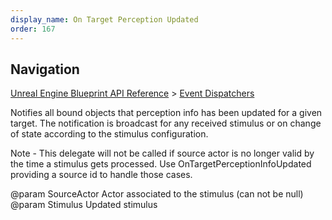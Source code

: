 ```yaml
---
display_name: On Target Perception Updated
order: 167
---
```

## Navigation

[Unreal Engine Blueprint API Reference](https://dev.epicgames.com/documentation/en-us/unreal-engine/BlueprintAPI) > [Event Dispatchers](https://dev.epicgames.com/documentation/en-us/unreal-engine/BlueprintAPI/EventDispatchers)

Notifies all bound objects that perception info has been updated for a given target.
The notification is broadcast for any received stimulus or on change of state
according to the stimulus configuration.

Note - This delegate will not be called if source actor is no longer valid
by the time a stimulus gets processed.
Use OnTargetPerceptionInfoUpdated providing a source id to handle those cases.

@param SourceActor Actor associated to the stimulus (can not be null)
@param Stimulus Updated stimulus

